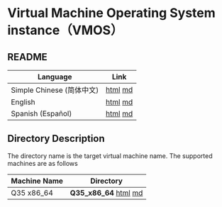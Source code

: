 # Virtual Machine Operating System instance（VMOS）

## README

| Language | Link |
|----------|------|
| Simple Chinese (简体中文) | [html](./index.html) [md](./README.md) |
| English | [html](./index.en.html) [md](./README.en.md) |
| Spanish (Español) | [html](./index.es.html) [md](./README.es.md) |

## Directory Description

The directory name is the target virtual machine name. The supported machines are as follows

| Machine Name | Directory |
|------------------|-----|
| Q35 x86_64 | **Q35_x86_64** [html](./Q35_x86_64/index.en.html) [md](./Q35_x86_64/README.en.md) |
